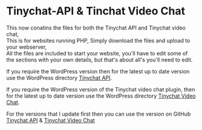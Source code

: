 # Tinychat-API & Tinchat Video Chat

This now conatins the files for both the Tinychat API and Tinychat video chat,
<br>This is for websites running PHP, Simply download the files and upload to your webserver, 
<br>All the files are included to start your website, you'll have to edit some of the sections with your own details, but that's about all's you'll need to edit.

If you require the WordPress version then for the latest up to date version use the WordPress directory <a href="https://wordpress.org/plugins/tc-room-spy/" target="_blank" title="Tinychat API - WordPress">Tinychat API</a>.

If you require the WordPress version of the Tinychat video chat plugin, then for the latest up to date version use the WordPress directory <a href="https://wordpress.org/plugins/tc-video-chat/" target="_blank" title="Tinychat Video Chat - WordPress">Tinychat Video Chat</a>.

For the versions that I update first then you can use the version on GitHub <a href="https://github.com/Ruddernation-Designs/Tinychat-API-WordPress" target="_blank" title="Tinychat API - GitHub">Tinychat API</a> & <a href="https://github.com/Ruddernation-Designs/Tinychat-Video-Chat-WordPress" target="_blank" title="Tinychat API - GitHub">Tinychat Video Chat</a>
